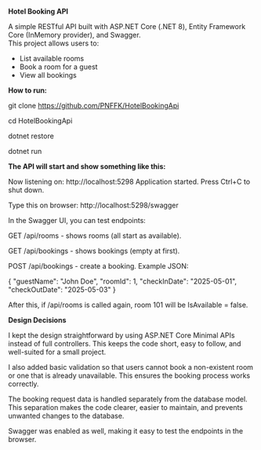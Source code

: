**Hotel Booking API**

A simple RESTful API built with ASP.NET Core (.NET 8), Entity Framework Core (InMemory provider), and Swagger.  
This project allows users to:
- List available rooms
- Book a room for a guest
- View all bookings

**How to run:**

git clone https://github.com/PNFFK/HotelBookingApi

cd HotelBookingApi

dotnet restore

dotnet run


**The API will start and show something like this:**

Now listening on: http://localhost:5298
Application started. Press Ctrl+C to shut down.

Type this on browser:
http://localhost:5298/swagger

In the Swagger UI, you can test endpoints:

GET /api/rooms - shows rooms (all start as available).

GET /api/bookings - shows bookings (empty at first).

POST /api/bookings - create a booking. Example JSON:

{
  "guestName": "John Doe",
  "roomId": 1,
  "checkInDate": "2025-05-01",
  "checkOutDate": "2025-05-03"
}

After this, if /api/rooms is called again, room 101 will be IsAvailable = false.


**Design Decisions**

I kept the design straightforward by using ASP.NET Core Minimal APIs instead of full controllers. This keeps the code short, easy to follow, and well-suited for a small project.

I also added basic validation so that users cannot book a non-existent room or one that is already unavailable. This ensures the booking process works correctly.

The booking request data is handled separately from the database model. This separation makes the code clearer, easier to maintain, and prevents unwanted changes to the database.

Swagger was enabled as well, making it easy to test the endpoints in the browser.
